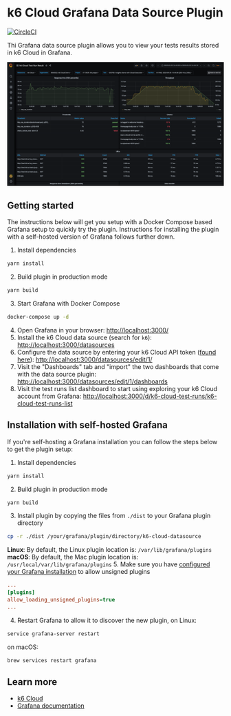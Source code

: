 # k6 Cloud Grafana Data Source Plugin

[![CircleCI](https://circleci.com/gh/k6io/k6-cloud-grafana-datasource/tree/master.svg?style=svg)](https://circleci.com/gh/k6io/k6-cloud-grafana-datasource/tree/master)

Thi Grafana data source plugin allows you to view your tests results stored in k6 Cloud in Grafana.

![k6 Cloud Test Run Result Dashboard](src/img/screenshot_test_run_result1.png)

## Getting started

The instructions below will get you setup with a Docker Compose based Grafana setup to quickly try the plugin. Instructions for installing the plugin with a self-hosted version of Grafana follows further down.

1. Install dependencies
```BASH
yarn install
```
2. Build plugin in production mode
```BASH
yarn build
```
3. Start Grafana with Docker Compose
```BASH
docker-compose up -d
```
4. Open Grafana in your browser: [http://localhost:3000/](http://localhost:3000/)
5. Install the k6 Cloud data source (search for `k6`): [http://localhost:3000/datasources](http://localhost:3000/datasources)
6. Configure the data source by entering your k6 Cloud API token ([found here](https://app.k6.io/account/api-token)): [http://localhost:3000/datasources/edit/1/](http://localhost:3000/datasources/edit/1/)
7. Visit the "Dashboards" tab and "import" the two dashboards that come with the data source plugin: [http://localhost:3000/datasources/edit/1/dashboards](http://localhost:3000/datasources/edit/1/dashboards)
8. Visit the test runs list dashboard to start using exploring your k6 Cloud account from Grafana: [http://localhost:3000/d/k6-cloud-test-runs/k6-cloud-test-runs-list](http://localhost:3000/d/k6-cloud-test-runs/k6-cloud-test-runs-list)

## Installation with self-hosted Grafana

If you're self-hosting a Grafana installation you can follow the steps below to get the plugin setup:

1. Install dependencies
```BASH
yarn install
```
2. Build plugin in production mode
```BASH
yarn build
```
3. Install plugin by copying the files from `./dist` to your Grafana plugin directory
```BASH
cp -r ./dist /your/grafana/plugin/directory/k6-cloud-datasource
```
**Linux**: By default, the Linux plugin location is: `/var/lib/grafana/plugins`
**macOS**: By default, the Mac plugin location is: `/usr/local/var/lib/grafana/plugins`
5. Make sure you have [configured your Grafana installation](https://grafana.com/docs/grafana/latest/administration/configuration/) to allow unsigned plugins
```INI
...
[plugins]
allow_loading_unsigned_plugins=true
...
```
4. Restart Grafana to allow it to discover the new plugin, on Linux:
```BASH
service grafana-server restart
```
on macOS:
```BASH
brew services restart grafana
```

## Learn more
- [k6 Cloud](https://k6.io/)
- [Grafana documentation](https://grafana.com/docs/)
